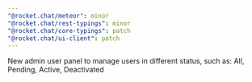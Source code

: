 ```yaml
---
"@rocket.chat/meteor": minor
"@rocket.chat/rest-typings": minor
"@rocket.chat/core-typings": patch
"@rocket.chat/ui-client": patch
---
```


New admin user panel to manage users in different status, such as: All, Pending, Active, Deactivated
